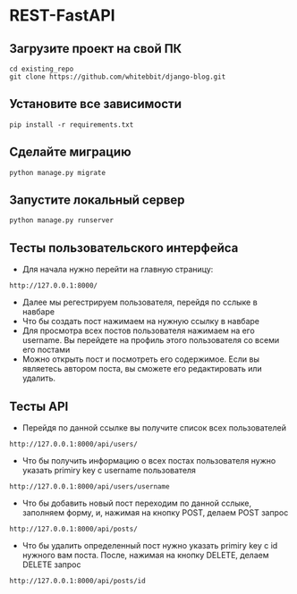 # REST-FastAPI


## Загрузите проект на свой ПК

```
cd existing_repo
git clone https://github.com/whitebbit/django-blog.git
```

## Установите все зависимости

```
pip install -r requirements.txt
``` 
## Сделайте миграцию

```
python manage.py migrate
``` 

## Запустите локальный сервер

```
python manage.py runserver
``` 

## Тесты пользовательского интерфейса

- Для начала нужно перейти на главную страницу:
```
http://127.0.0.1:8000/
```
- Далее мы регестрируем пользователя, перейдя по сслыке в навбаре
- Что бы создать пост нажимаем на нужную ссылку в навбаре
- Для просмотра всех постов пользователя нажимаем на его username. Вы перейдете на профиль этого пользователя со всеми его постами
- Можно открыть пост и посмотреть его содержимое. Если вы являетесь автором поста, вы сможете его редактировать или удалить.


## Тесты API

- Перейдя по данной ссылке вы получите список всех пользователей
```
http://127.0.0.1:8000/api/users/
```
- Что бы получить информацию о всех постах пользователя нужно указать primiry key с username пользователя
```
http://127.0.0.1:8000/api/users/username
```
- Что бы добавить новый пост переходим по данной сслыке, заполняем форму, и, нажимая на кнопку POST, делаем POST запрос
```
http://127.0.0.1:8000/api/posts/
```
- Что бы удалить определенный пост нужно указать primiry key с id нужного вам поста. После, нажимая на кнопку DELETE, делаем DELETE запрос
```
http://127.0.0.1:8000/api/posts/id
```